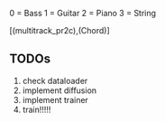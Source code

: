 0 = Bass
1 = Guitar
2 = Piano
3 = String

[(multitrack_pr2c),(Chord)]

## TODOs

1. check dataloader
2. implement diffusion
3. implement trainer
4. train!!!!!
